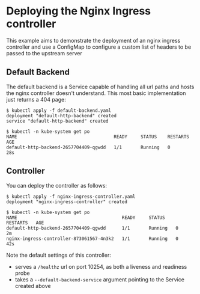 # Deploying the Nginx Ingress controller

This example aims to demonstrate the deployment of an nginx ingress controller and
use a ConfigMap to configure a custom list of headers to be passed to the upstream
server

## Default Backend

The default backend is a Service capable of handling all url paths and hosts the
nginx controller doesn't understand. This most basic implementation just returns
a 404 page:

```console
$ kubectl apply -f default-backend.yaml
deployment "default-http-backend" created
service "default-http-backend" created

$ kubectl -n kube-system get po
NAME                                    READY     STATUS    RESTARTS   AGE
default-http-backend-2657704409-qgwdd   1/1       Running   0          28s
```

## Controller

You can deploy the controller as follows:

```console
$ kubectl apply -f nginx-ingress-controller.yaml
deployment "nginx-ingress-controller" created

$ kubectl -n kube-system get po
NAME                                       READY     STATUS    RESTARTS   AGE
default-http-backend-2657704409-qgwdd      1/1       Running   0          2m
nginx-ingress-controller-873061567-4n3k2   1/1       Running   0          42s
```

Note the default settings of this controller:
* serves a `/healthz` url on port 10254, as both a liveness and readiness probe
* takes a `--default-backend-service` argument pointing to the Service created above

